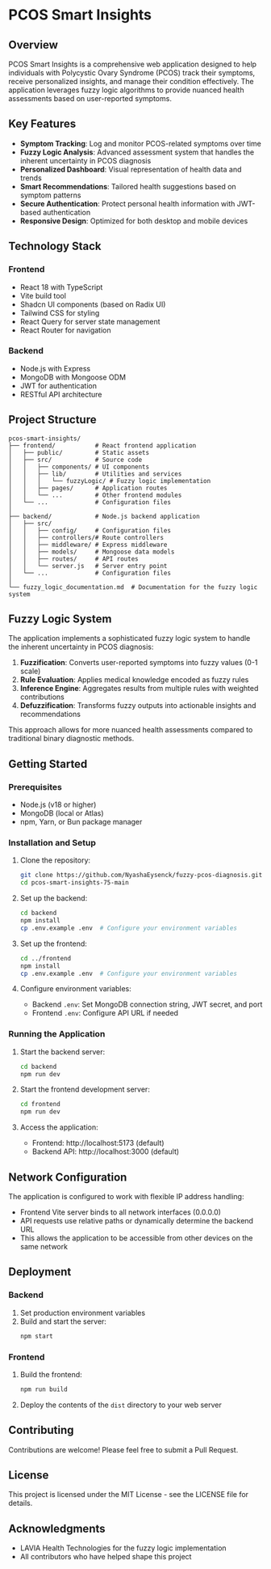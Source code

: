 # PCOS Smart Insights

## Overview

PCOS Smart Insights is a comprehensive web application designed to help individuals with Polycystic Ovary Syndrome (PCOS) track their symptoms, receive personalized insights, and manage their condition effectively. The application leverages fuzzy logic algorithms to provide nuanced health assessments based on user-reported symptoms.

## Key Features

- **Symptom Tracking**: Log and monitor PCOS-related symptoms over time
- **Fuzzy Logic Analysis**: Advanced assessment system that handles the inherent uncertainty in PCOS diagnosis
- **Personalized Dashboard**: Visual representation of health data and trends
- **Smart Recommendations**: Tailored health suggestions based on symptom patterns
- **Secure Authentication**: Protect personal health information with JWT-based authentication
- **Responsive Design**: Optimized for both desktop and mobile devices

## Technology Stack

### Frontend
- React 18 with TypeScript
- Vite build tool
- Shadcn UI components (based on Radix UI)
- Tailwind CSS for styling
- React Query for server state management
- React Router for navigation

### Backend
- Node.js with Express
- MongoDB with Mongoose ODM
- JWT for authentication
- RESTful API architecture

## Project Structure

```
pcos-smart-insights/
├── frontend/           # React frontend application
│   ├── public/         # Static assets
│   ├── src/            # Source code
│   │   ├── components/ # UI components
│   │   ├── lib/        # Utilities and services
│   │   │   └── fuzzyLogic/ # Fuzzy logic implementation
│   │   ├── pages/      # Application routes
│   │   └── ...         # Other frontend modules
│   └── ...             # Configuration files
│
├── backend/            # Node.js backend application
│   ├── src/
│   │   ├── config/     # Configuration files
│   │   ├── controllers/# Route controllers
│   │   ├── middleware/ # Express middleware
│   │   ├── models/     # Mongoose data models
│   │   ├── routes/     # API routes
│   │   └── server.js   # Server entry point
│   └── ...             # Configuration files
│
└── fuzzy_logic_documentation.md  # Documentation for the fuzzy logic system
```

## Fuzzy Logic System

The application implements a sophisticated fuzzy logic system to handle the inherent uncertainty in PCOS diagnosis:

1. **Fuzzification**: Converts user-reported symptoms into fuzzy values (0-1 scale)
2. **Rule Evaluation**: Applies medical knowledge encoded as fuzzy rules
3. **Inference Engine**: Aggregates results from multiple rules with weighted contributions
4. **Defuzzification**: Transforms fuzzy outputs into actionable insights and recommendations

This approach allows for more nuanced health assessments compared to traditional binary diagnostic methods.

## Getting Started

### Prerequisites

- Node.js (v18 or higher)
- MongoDB (local or Atlas)
- npm, Yarn, or Bun package manager

### Installation and Setup

1. Clone the repository:
   ```bash
   git clone https://github.com/NyashaEysenck/fuzzy-pcos-diagnosis.git
   cd pcos-smart-insights-75-main
   ```

2. Set up the backend:
   ```bash
   cd backend
   npm install
   cp .env.example .env  # Configure your environment variables
   ```

3. Set up the frontend:
   ```bash
   cd ../frontend
   npm install
   cp .env.example .env  # Configure your environment variables
   ```

4. Configure environment variables:
   - Backend `.env`: Set MongoDB connection string, JWT secret, and port
   - Frontend `.env`: Configure API URL if needed

### Running the Application

1. Start the backend server:
   ```bash
   cd backend
   npm run dev
   ```

2. Start the frontend development server:
   ```bash
   cd frontend
   npm run dev
   ```

3. Access the application:
   - Frontend: http://localhost:5173 (default)
   - Backend API: http://localhost:3000 (default)

## Network Configuration

The application is configured to work with flexible IP address handling:

- Frontend Vite server binds to all network interfaces (0.0.0.0)
- API requests use relative paths or dynamically determine the backend URL
- This allows the application to be accessible from other devices on the same network

## Deployment

### Backend
1. Set production environment variables
2. Build and start the server:
   ```bash
   npm start
   ```

### Frontend
1. Build the frontend:
   ```bash
   npm run build
   ```
2. Deploy the contents of the `dist` directory to your web server

## Contributing

Contributions are welcome! Please feel free to submit a Pull Request.

## License

This project is licensed under the MIT License - see the LICENSE file for details.

## Acknowledgments

- LAVIA Health Technologies for the fuzzy logic implementation
- All contributors who have helped shape this project
